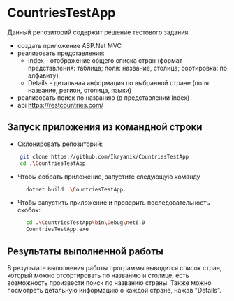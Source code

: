 # CountriesTestApp 

Данный репозиторий содержит решение тестового задания:
- создать приложение ASP.Net MVC
- реализовать представления: 
	- Index - отображение общего списка стран (формат представления: таблица; поля: название, столица; сортировка: по алфавиту),
	- Details - детальная информация по выбранной стране (поля: название, регион, столица, языки) 
- реализовать поиск по названию (в представлении Index)
- api https://restcountries.com/ 

## Запуск приложения из командной строки
* Склонировать репозиторий:
```sh
    git clone https://github.com/Ikryanik/CountriesTestApp
    cd .\CountriesTestApp
```
* Чтобы собрать приложение, запустите следующую команду
```sh
      dotnet build .\CountriesTestApp.
```
* Чтобы запустить приложение и проверить последовательность скобок:
```sh
      cd .\CountriesTestApp\bin\Debug\net6.0
      CountriesTestApp.exe
```

## Результаты выполненной работы
В результате выполнения работы программы выводится список стран, который можно отсортировать по названию и столице, есть возможность произвести поиск по названию страны. Также можно посмотреть детальную информацию о каждой стране, нажав "Details".
